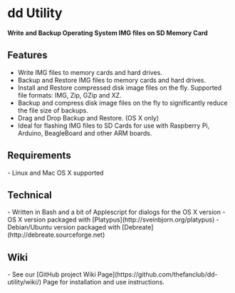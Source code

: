# dd Utility
<strong>Write and Backup Operating System IMG files on SD Memory Card</strong>

<h2>Features</h2>

- Write IMG files to memory cards and hard drives.
- Backup and Restore IMG files to memory cards and hard drives.
- Install and Restore compressed disk image files on the fly. Supported file formats: IMG, Zip, GZip and XZ.
- Backup and compress disk image files on the fly to significantly reduce the file size of backups.
- Drag and Drop Backup and Restore. (OS X only)
- Ideal for flashing IMG files to SD Cards for use with Raspberry Pi, Arduino,  BeagleBoard and other ARM boards.

<h2>Requirements</h2>
- Linux and Mac OS X supported

<h2>Technical</h2>
- Written in Bash and a bit of Applescript for dialogs for the OS X version
- OS X version packaged with [Platypus](http://sveinbjorn.org/platypus)
- Debian/Ubuntu version packaged with [Debreate](http://debreate.sourceforge.net)

<h2>Wiki</h2>
- See our [GitHub project Wiki Page](https://github.com/thefanclub/dd-utility/wiki/) Page for installation and use instructions.
